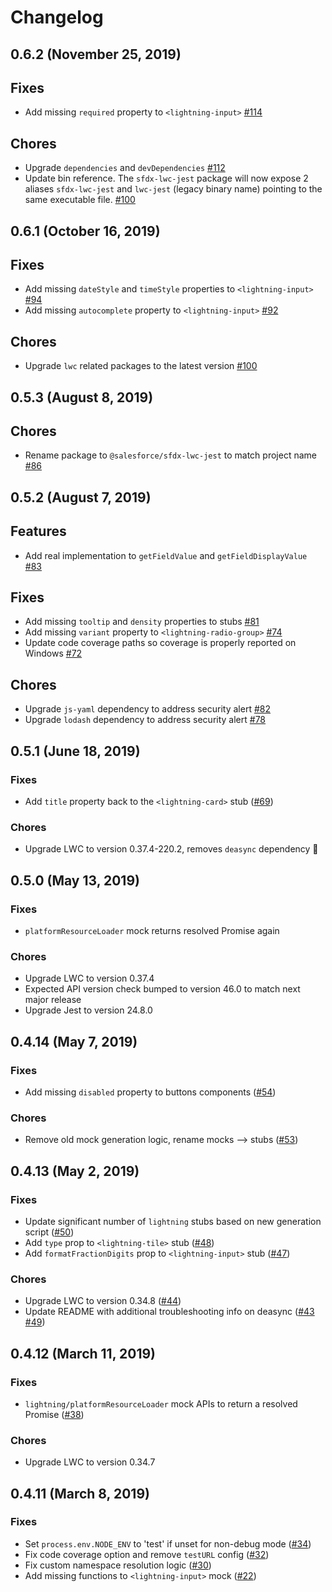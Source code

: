 # Changelog

## 0.6.2 (November 25, 2019)

## Fixes

- Add missing `required` property to `<lightning-input>` [#114](https://github.com/salesforce/sfdx-lwc-jest/pull/114)

## Chores

- Upgrade `dependencies` and `devDependencies` [#112](https://github.com/salesforce/sfdx-lwc-jest/pull/112)
- Update bin reference. The `sfdx-lwc-jest` package will now expose 2 aliases `sfdx-lwc-jest` and `lwc-jest` (legacy binary name) pointing to the same executable file. [#100](https://github.com/salesforce/sfdx-lwc-jest/pull/100)

## 0.6.1 (October 16, 2019)

## Fixes

- Add missing `dateStyle` and `timeStyle` properties to `<lightning-input>` [#94](https://github.com/salesforce/sfdx-lwc-jest/pull/94)
- Add missing `autocomplete` property to `<lightning-input>` [#92](https://github.com/salesforce/sfdx-lwc-jest/pull/92)

## Chores

- Upgrade `lwc` related packages to the latest version [#100](https://github.com/salesforce/sfdx-lwc-jest/pull/100)

## 0.5.3 (August 8, 2019)

## Chores

- Rename package to `@salesforce/sfdx-lwc-jest` to match project name [#86](https://github.com/salesforce/sfdx-lwc-jest/pull/86)

## 0.5.2 (August 7, 2019)

## Features

- Add real implementation to `getFieldValue` and `getFieldDisplayValue` [#83](https://github.com/salesforce/sfdx-lwc-jest/pull/83)

## Fixes

- Add missing `tooltip` and `density` properties to stubs [#81](https://github.com/salesforce/sfdx-lwc-jest/pull/81)
- Add missing `variant` property to `<lightning-radio-group>` [#74](https://github.com/salesforce/sfdx-lwc-jest/pull/74)
- Update code coverage paths so coverage is properly reported on Windows [#72](https://github.com/salesforce/sfdx-lwc-jest/pull/72)

## Chores

- Upgrade `js-yaml` dependency to address security alert [#82](https://github.com/salesforce/sfdx-lwc-jest/pull/82)
- Upgrade `lodash` dependency to address security alert [#78](https://github.com/salesforce/sfdx-lwc-jest/pull/78)

## 0.5.1 (June 18, 2019)

### Fixes

- Add `title` property back to the `<lightning-card>` stub ([#69](https://github.com/salesforce/lwc-jest/pull/69))

### Chores

- Upgrade LWC to version 0.37.4-220.2, removes `deasync` dependency :tada:

## 0.5.0 (May 13, 2019)

### Fixes

- `platformResourceLoader` mock returns resolved Promise again

### Chores

- Upgrade LWC to version 0.37.4
- Expected API version check bumped to version 46.0 to match next major release
- Upgrade Jest to version 24.8.0

## 0.4.14 (May 7, 2019)

### Fixes

- Add missing `disabled` property to buttons components ([#54](https://github.com/salesforce/lwc-jest/pull/54))

### Chores

- Remove old mock generation logic, rename mocks --> stubs ([#53](https://github.com/salesforce/lwc-jest/pull/53))

## 0.4.13 (May 2, 2019)

### Fixes

- Update significant number of `lightning` stubs based on new generation script ([#50](https://github.com/salesforce/lwc-jest/pull/50))
- Add `type` prop to `<lightning-tile>` stub ([#48](https://github.com/salesforce/lwc-jest/pull/48))
- Add `formatFractionDigits` prop to `<lightning-input>` stub ([#47](https://github.com/salesforce/lwc-jest/pull/47))

### Chores

- Upgrade LWC to version 0.34.8  ([#44](https://github.com/salesforce/lwc-jest/pull/44))
- Update README with additional troubleshooting info on deasync ([#43](https://github.com/salesforce/lwc-jest/pull/43) [#49](https://github.com/salesforce/lwc-jest/pull/49))

## 0.4.12 (March 11, 2019)

### Fixes

- `lightning/platformResourceLoader` mock APIs to return a resolved Promise ([#38](https://github.com/salesforce/lwc-jest/pull/38))

### Chores

- Upgrade LWC to version 0.34.7

## 0.4.11 (March 8, 2019)

### Fixes

- Set `process.env.NODE_ENV` to 'test' if unset for non-debug mode ([#34](https://github.com/salesforce/lwc-jest/pull/34))
- Fix code coverage option and remove `testURL` config ([#32](https://github.com/salesforce/lwc-jest/pull/32))
- Fix custom namespace resolution logic ([#30](https://github.com/salesforce/lwc-jest/pull/30))
- Add missing functions to `<lightning-input>` mock ([#22](https://github.com/salesforce/lwc-jest/pull/22))

